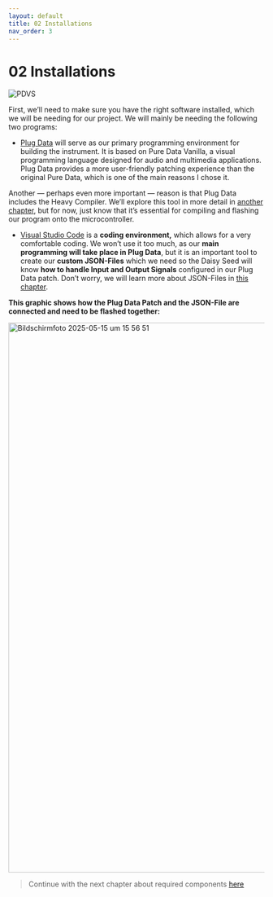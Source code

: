 ```yaml
---
layout: default
title: 02 Installations
nav_order: 3
---
```


# 02 Installations

![PDVS](https://github.com/user-attachments/assets/7d203698-f958-4db0-bb59-8f1e3302fcf9)

First, we’ll need to make sure you have the right software installed, which we will be needing for our project. We will mainly be needing the following two programs:

-	[Plug Data](https://plugdata.org) will serve as our primary programming environment for building the instrument.
It is based on Pure Data Vanilla, a visual programming language designed for audio and multimedia applications. Plug Data provides a more user-friendly patching experience than the original Pure Data, which is one of the main reasons I chose it.

Another — perhaps even more important — reason is that Plug Data includes the Heavy Compiler. We’ll explore this tool in more detail in [another chapter]({{site.baseurl}}/chapter-04/04-3-hvcc), but for now, just know that it’s essential for compiling and flashing our program onto the microcontroller.

-	[Visual Studio Code](https://code.visualstudio.com) is a **coding environment,** which allows for a very comfortable coding. We won’t use it too much, as our **main programming will take place in Plug Data**, but it is an important tool to create our **custom JSON-Files** which we need so the Daisy Seed will know **how to handle Input and Output Signals** configured in our Plug Data patch. Don’t worry, we will learn more about JSON-Files in [this chapter]({{site.baseurl}}/chapter-04/04-4-json-file).


**This graphic shows how the Plug Data Patch and the JSON-File are connected and need to be flashed together:**

<img width="1080" alt="Bildschirmfoto 2025-05-15 um 15 56 51" src="https://github.com/user-attachments/assets/eec669fa-54f1-40db-a1ce-61afb33fa538" />



> Continue with the next chapter about required components [here]({{site.baseurl}}/chapter-03/03-Components)
